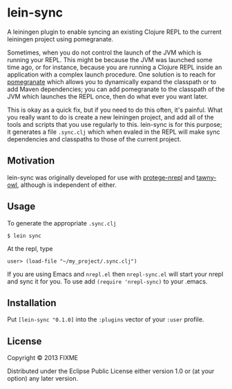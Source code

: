 # lein-sync

A leiningen plugin to enable syncing an existing Clojure REPL to the current
leiningen project using pomegranate.

Sometimes, when you do not control the launch of the JVM which is running your
REPL. This might be because the JVM was launched some time ago, or for
instance, because you are running a Clojure REPL inside an application with a
complex launch procedure. One solution is to reach for
[pomegranate](https://github.com/cemerick/pomegranate) which allows you to
dynamically expand the classpath or to add Maven dependencies; you can add
pomegranate to the classpath of the JVM which launches the REPL once, then do
what ever you want later.

This is okay as a quick fix, but if you need to do this often, it's painful.
What you really want to do is create a new leiningen project, and add all of
the tools and scripts that you use regularly to this. lein-sync is for this
purpose; it generates a file `.sync.clj` which when evaled in the REPL will
make sync dependencies and classpaths to those of the current project.

## Motivation

lein-sync was originally developed for use with
[protege-nrepl](https://github.com/phillord/protege-nrepl) and
[tawny-owl](https://github.com/phillord/tawny.owl), although is independent of
either.

## Usage

To generate the appropriate `.sync.clj`

    $ lein sync

At the repl, type

    user> (load-file "~/my_project/.sync.clj")

If you are using Emacs and `nrepl.el` then `nrepl-sync.el` will start your
nrepl and sync it for you. To use add `(require 'nrepl-sync)` to your .emacs.


## Installation

Put `[lein-sync "0.1.0]` into the `:plugins` vector of your
`:user` profile.




## License

Copyright © 2013 FIXME

Distributed under the Eclipse Public License either version 1.0 or (at
your option) any later version.
